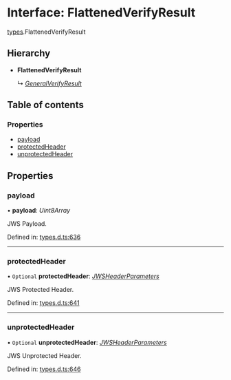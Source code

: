 # Interface: FlattenedVerifyResult

[types](../modules/types.md).FlattenedVerifyResult

## Hierarchy

* **FlattenedVerifyResult**

  ↳ [*GeneralVerifyResult*](types.generalverifyresult.md)

## Table of contents

### Properties

- [payload](types.flattenedverifyresult.md#payload)
- [protectedHeader](types.flattenedverifyresult.md#protectedheader)
- [unprotectedHeader](types.flattenedverifyresult.md#unprotectedheader)

## Properties

### payload

• **payload**: *Uint8Array*

JWS Payload.

Defined in: [types.d.ts:636](https://github.com/panva/jose/blob/v3.11.5/src/types.d.ts#L636)

___

### protectedHeader

• `Optional` **protectedHeader**: [*JWSHeaderParameters*](types.jwsheaderparameters.md)

JWS Protected Header.

Defined in: [types.d.ts:641](https://github.com/panva/jose/blob/v3.11.5/src/types.d.ts#L641)

___

### unprotectedHeader

• `Optional` **unprotectedHeader**: [*JWSHeaderParameters*](types.jwsheaderparameters.md)

JWS Unprotected Header.

Defined in: [types.d.ts:646](https://github.com/panva/jose/blob/v3.11.5/src/types.d.ts#L646)

